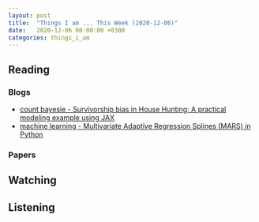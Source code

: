 ```yaml
---
layout: post
title:  "Things I am ... This Week (2020-12-06)"
date:   2020-12-06 00:00:00 +0300
categories: things_i_am
---
```


<!-- # Things I am ... This Week   -->

## Reading  

### Blogs

- [count bayesie - Survivorship bias in House Hunting: A practical modeling example using JAX][cb1]
- [machine learning - Multivariate Adaptive Regression Splines (MARS) in Python][ml1]

### Papers

## Watching  

## Listening  

[cb1]:https://www.countbayesie.com/blog/2020/11/5/survivorship-bias-in-house-hunting-a-practical-modeling-example-using-jax
[ml1]:https://machinelearningmastery.com/multivariate-adaptive-regression-splines-mars-in-python/